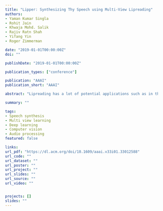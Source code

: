 ```yaml
---
title: "Lipper: Synthesizing Thy Speech using Multi-View Lipreading"
authors:
- Yaman Kumar Singla
- Rohit Jain
- Khwaja Mohd. Salik
- Rajiv Ratn Shah
- Yifang Yin
- Roger Zimmerman

date: "2019-01-01T00:00:00Z"
doi: ""

publishDate: "2019-01-01T00:00:00Z"

publication_types: ["conference"]

publication: "AAAI"
publication_short: "AAAI"

abstract: "Lipreading has a lot of potential applications such as in the domain of surveillance and video conferencing. Despite this, most of the work in building lipreading systems has been limited to classifying silent videos into classes representing text phrases. However, there are multiple problems associated with making lipreading a text-based classification task like its dependence on a particular language and vocabulary mapping. Thus, in this paper we propose a multi-view lipreading to audio system, namely Lipper, which models it as a regression task. The model takes silent videos as input and produces speech as the output. With multi-view silent videos, we observe an improvement over single-view speech reconstruction results. We show this by presenting an exhaustive set of experiments for speaker-dependent, out-of-vocabulary and speaker-independent settings. Further, we compare the delay values of Lipper with other speechreading systems in order to show the real-time nature of audio produced. We also perform a user study for the audios produced in order to understand the level of comprehensibility of audios produced using Lipper."

summary: ""

tags:
- Speech synthesis
- Multi view learning
- Deep learning
- Computer vision
- Audio processing
featured: false

links:
url_pdf: "https://dl.acm.org/doi/10.1609/aaai.v33i01.33012588"
url_code: ""
url_dataset: ""
url_poster: ""
url_project: ""
url_slides: ""
url_source: ""
url_video: ""


projects: []
slides: ""
---
```

